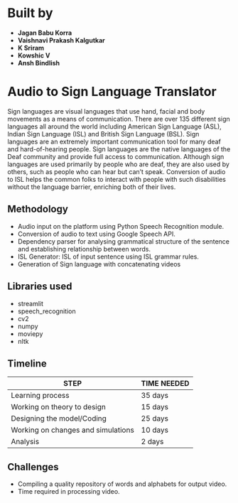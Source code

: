 # Built by
- **Jagan Babu Korra**
- **Vaishnavi Prakash Kalgutkar**
- **K Sriram**
- **Kowshic V**
- **Ansh Bindlish**


# Audio to Sign Language Translator


Sign languages are visual languages that use hand, facial and body movements as a means of communication. There are over 135 different sign languages all around the world including American Sign Language (ASL), Indian Sign Language (ISL) and British Sign Language (BSL). Sign languages are an extremely important communication tool for many deaf and hard-of-hearing people.  Sign languages are the native languages of the Deaf community and provide full access to communication. Although sign languages are used primarily by people who are deaf, they are also used by others, such as people who can hear but can’t speak. Conversion of audio to ISL helps the common folks to interact with people with such disabilities without the language barrier, enriching both of their lives.

## Methodology
- Audio input on the platform using Python Speech Recognition module.
- Conversion of audio to text using Google Speech API.
- Dependency parser for analysing grammatical structure of the sentence and establishing relationship between words.
- ISL Generator: ISL of input sentence using ISL grammar rules.
- Generation of Sign language with concatenating videos

## Libraries used
- streamlit
- speech_recognition
- cv2
- numpy
- moviepy
- nltk

## Timeline

| **STEP** | **TIME NEEDED** |
| --- | ----------- |
| Learning process | 35 days |
| Working on theory to design | 15 days |
| Designing the model/Coding | 25 days |
| Working on changes and simulations	 | 10 days |
| Analysis | 2 days |

## Challenges
- Compiling a quality repository of words and alphabets for output video.
- Time required in processing video.


